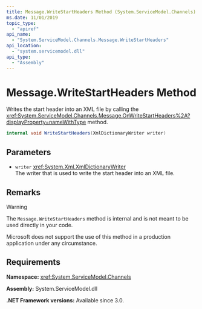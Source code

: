 ```yaml
---
title: Message.WriteStartHeaders Method (System.ServiceModel.Channels)
ms.date: 11/01/2019
topic_type:
  - "apiref"
api_name:
  - "System.ServiceModel.Channels.Message.WriteStartHeaders"
api_location:
  - "system.servicemodel.dll"
api_type:
  - "Assembly"
---
```

# Message.WriteStartHeaders Method

Writes the start header into an XML file by calling the <xref:System.ServiceModel.Channels.Message.OnWriteStartHeaders%2A?displayProperty=nameWithType> method.

```csharp
internal void WriteStartHeaders(XmlDictionaryWriter writer)
```

## Parameters

- `writer` <xref:System.Xml.XmlDictionaryWriter>\
  The writer that is used to write the start header into an XML file.

## Remarks

> [!WARNING]
> The `Message.WriteStartHeaders` method is internal and is not meant to be used directly in your code.
>
> Microsoft does not support the use of this method in a production application under any circumstance.

## Requirements

**Namespace:** <xref:System.ServiceModel.Channels>

**Assembly:** System.ServiceModel.dll

**.NET Framework versions:** Available since 3.0.
